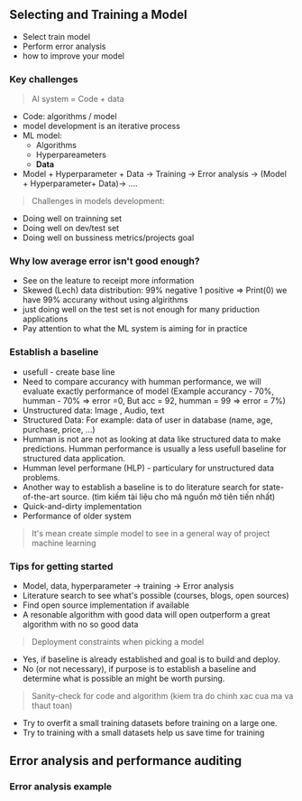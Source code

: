 ## **Selecting and Training a Model**
 + Select train model
 + Perform error analysis
 + how to improve your model

### Key challenges
> AI system = Code + data
 + Code: algorithms / model
 + model development is an iterative process
 + ML model: 
    + Algorithms 
    + Hyperpareameters
    + **Data**
 + Model + Hyperparameter + Data -> Training -> Error analysis -> (Model + Hyperparameter+ Data)-> ....
> Challenges in models development: 
 + Doing well on trainning set
 + Doing well on dev/test set
 + Doing well on bussiness metrics/projects goal
 ### Why low average error isn't good enough?
 + See on the leature to receipt more information
 + Skewed (Lech) data distribution: 99% negative 1 positive => Print(0) we have 99% accurany without using algirithms
 + just doing well on the test set is not enough for many priduction applications
 + Pay attention to what the ML system is aiming for in practice
### Establish a baseline
 + usefull - create base line
 + Need to compare accurancy with humman performance, we will evaluate exactly performance of model (Example accurancy - 70%, humman - 70% => error =0, But acc = 92, humman = 99 => error = 7%)
 + Unstructured data: Image , Audio, text
 + Structured Data: For example: data of user in database (name, age, purchase, price, ...)
 + Humman is not are not as looking at data like structured data to make predictions. Humman performance is usually a less usefull baseline for structured data application.
 + Humman level performane (HLP) - particulary for unstructured data problems. 
 + Another way to establish a baseline is to do literature search for state-of-the-art source.
 (tìm kiếm tài liệu cho mã nguồn mở tiên tiến nhất)
 + Quick-and-dirty implementation
 + Performance of older system
 > It's mean create simple model to see in a general way of project machine learning
### Tips for getting started
 + Model, data, hyperparameter -> training -> Error analysis
 + Literature search to see what's possible (courses, blogs, open sources)
 + Find open source implementation if available
 + A resonable algorithm with good data will open outperform a great algorithm with no so good data
 > Deployment constraints when picking a model
 + Yes, if baseline is already established and goal is to build and deploy.
 + No (or not necessary), if purpose is to establish a baseline and determine what is possible an might be worth pursing.
 > Sanity-check for code and algorithm (kiem tra do chinh xac cua ma va thaut toan)
 + Try to overfit a small training datasets before training on a large one.
 + Try to training with a small datasets help us save time for training
## **Error analysis and performance auditing**
### Error analysis example